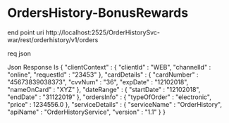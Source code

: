 # OrdersHistory-BonusRewards

end point uri http://localhost:2525/OrderHistorySvc-war/rest/orderhistory/v1/orders

req json

Json Response Is {
  "clientContext" : {
    "clientId" : "WEB",
    "channelId" : "online",
    "requestId" : "23453"
  },
  "cardDetails" : {
    "cardNumber" : "45673839038373",
    "cvvNum" : "36",
    "expDate" : "12102018",
    "nameOnCard" : "XYZ"
  },
  "dateRange" : {
    "startDate" : "12102018",
    "endDate" : "31122019"
  },
  "ordersInfo" : {
    "typeOfOrder" : "electronic",
    "price" : 1234556.0
  },
  "serviceDetails" : {
    "serviceName" : "OrderHistory",
    "apiName" : "OrderHistoryService",
    "version" : "1.1"
  }
}
